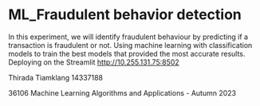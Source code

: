 # ML_Fraudulent behavior detection

In this experiment, we will identify fraudulent behaviour by predicting if a transaction is fraudulent or not. Using machine learning with classification models to train the best models that provided the most accurate results. Deploying on the Streamlit  http://10.255.131.75:8502 

Thirada Tiamklang 14337188

36106 Machine Learning Algorithms and Applications - Autumn 2023
